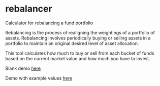 # rebalancer
Calculator for rebalancing a fund portfolio

Rebalancing is the process of realigning the weightings of a portfolio of assets. Rebalancing involves periodically buying or selling assets in a portfolio to maintain an original desired level of asset allocation.

This tool calculates how much to buy or sell from each bucket of funds based on the current market value and how much you have to invest.

Blank demo [here](http://rocketships.ca/srs/math/)

Demo with example values [here](http://rocketships.ca/srs/math/?funds%5Btdb900%5D%5Bsymbol%5D=tdb900&funds%5Btdb900%5D%5Bamount%5D=720&funds%5Btdb902%5D%5Bsymbol%5D=tdb902&funds%5Btdb902%5D%5Bamount%5D=2023&funds%5Btdb500%5D%5Bsymbol%5D=tdb500&funds%5Btdb500%5D%5Bamount%5D=1634&funds%5Btdb901%5D%5Bsymbol%5D=tdb901&funds%5Btdb901%5D%5Bamount%5D=25&liquid-cash=4000#)
